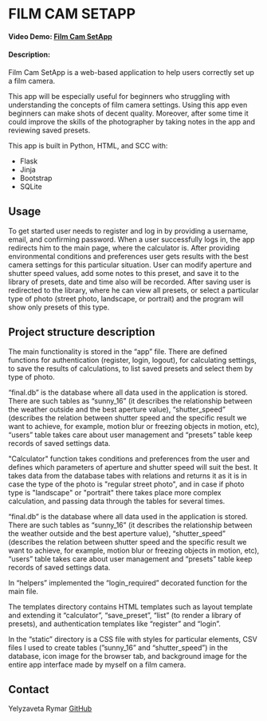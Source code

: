 # FILM CAM SETAPP
#### Video Demo:  [Film Cam SetApp](https://youtu.be/FkumDEc0MWE)
#### Description:
Film Cam SetApp is a web-based application to help users correctly set up a film camera.

This app will be especially useful for beginners who struggling with understanding the concepts of film camera settings. Using this app even beginners can make shots of decent quality. Moreover, after some time it could improve the skills of the photographer by taking notes in the app and reviewing saved presets.

This app is built in Python, HTML, and SCC with:

- Flask
- Jinja
- Bootstrap
- SQLite

## Usage

To get started user needs to register and log in by providing a username, email, and confirming password. When a user successfully logs in, the app redirects him to the main page, where the calculator is. After providing environmental conditions and preferences user gets results with the best camera settings for this particular situation. User can modify aperture and shutter speed values, add some notes to this preset, and save it to the library of presets, date and time also will be recorded. After saving user is redirected to the library, where he can view all presets, or select a particular type of photo (street photo, landscape, or portrait) and the program will show only presets of this type.

## Project structure description

The main functionality is stored in the “app” file. There are defined functions for authentication (register, login, logout), for calculating settings, to save the results of calculations, to list saved presets and select them by type of photo.

“final.db” is the database where all data used in the application is stored. There are such tables as “sunny_16” (it describes the relationship between the weather outside and the best aperture value), “shutter_speed” (describes the relation between shutter speed and the specific result we want to achieve, for example, motion blur or freezing objects in motion, etc), “users” table takes care about user management and “presets” table keep records of saved settings data.

"Calculator" function takes conditions and preferences from the user and defines which parameters of aperture and shutter speed will suit the best. It takes data from the database tabes with relations and returns it as it is in case the type of the photo is "regular street photo", and in case if photo type is "landscape" or "portrait" there takes place more complex calculation, and passing data through the tables for several times.

“final.db” is the database where all data used in the application is stored. There are such tables as “sunny_16” (it describes the relationship between the weather outside and the best aperture value), “shutter_speed” (describes the relation between shutter speed and the specific result we want to achieve, for example, motion blur or freezing objects in motion, etc), “users” table takes care about user management and “presets” table keep records of saved settings data.

In “helpers” implemented the “login_required” decorated function for the main file.

The templates directory contains HTML templates such as layout template and extending it “calculator”, “save_preset”, “list” (to render a library of presets), and authentication templates like “register” and “login”.

In the “static” directory is a CSS file with styles for particular elements, CSV files I used to create tables (”sunny_16” and “shutter_speed”) in the database, icon image for the browser tab, and background image for the entire app interface made by myself on a film camera.

## Contact

Yelyzaveta Rymar
[GitHub](https://github.com/minleeyoun)


